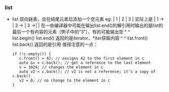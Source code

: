 ### list
   - list 双向链表，会在结尾元素后添加一个空元素
      eg: | 1 | 2 | 3 |
      实际上是 | 1 -> | 2 -> | 3 ->|    |           在一些编译器中可能在输出list.end()的解引用时输出的是list的最后一个有内容的元素（例子中的“3”），有的可能输出空
              ^                    ^     
             list.begin()         list.end()     返回的是iterator，*iter获取内容
              ^              ^
             list.front()   list.back()        返回的是引用
      值得注意的一点：
      ```
      if (!c.empty()) {
         c.front() = 42; // assigns 42 to the first element in c
         auto &v = c.back(); // get a reference to the last element
         v = 1024; // changes the element in c
         auto v2 = c.back(); // v2 is not a reference; it's a copy of c.back()
         v2 = 0; // no change to the element in c
      }
      ```
  
  
